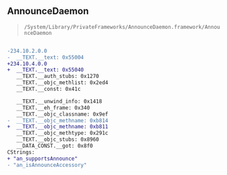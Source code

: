 ## AnnounceDaemon

> `/System/Library/PrivateFrameworks/AnnounceDaemon.framework/AnnounceDaemon`

```diff

-234.10.2.0.0
-  __TEXT.__text: 0x55004
+234.10.4.0.0
+  __TEXT.__text: 0x55040
   __TEXT.__auth_stubs: 0x1270
   __TEXT.__objc_methlist: 0x2ed4
   __TEXT.__const: 0x41c

   __TEXT.__unwind_info: 0x1418
   __TEXT.__eh_frame: 0x340
   __TEXT.__objc_classname: 0x9ef
-  __TEXT.__objc_methname: 0xb814
+  __TEXT.__objc_methname: 0xb811
   __TEXT.__objc_methtype: 0x291c
   __TEXT.__objc_stubs: 0x8960
   __DATA_CONST.__got: 0x8f0
CStrings:
+ "an_supportsAnnounce"
- "an_isAnnounceAccessory"

```
